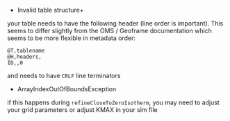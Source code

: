 * Invalid table structure+

  
your table needs to have the following header (line order is important). This seems to differ slightly from the OMS / Geoframe documentation which seems to be more flexible in metadata order:
```
@T,tablename
@H,headers,
ID,,0
```
and needs to have `CRLF` line terminators


* ArrayIndexOutOfBoundsException

if this happens during `refineCloseToZeroIsotherm`, you may need to adjust your grid parameters or adjust KMAX in your sim file
